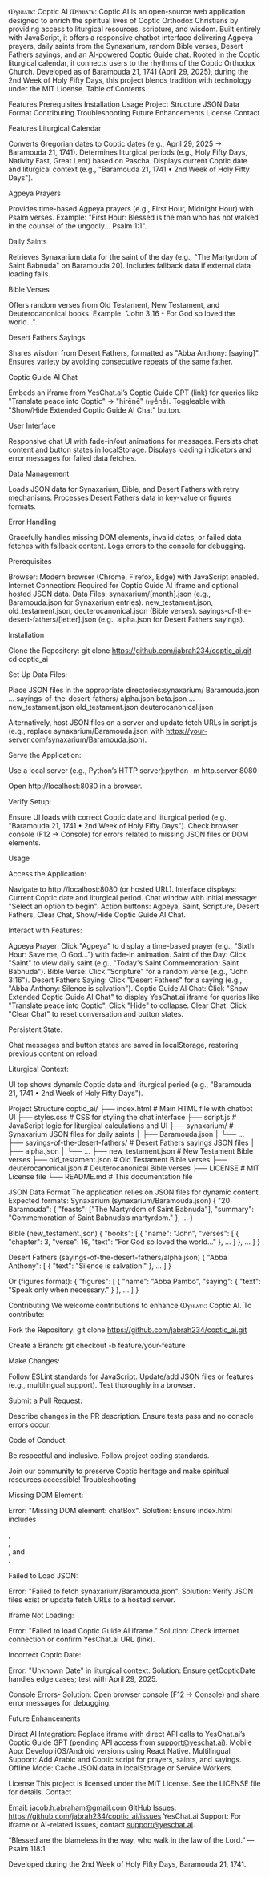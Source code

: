 Ⲱⲩⲛⲓⲁⲧⲕ: Coptic AI
Ⲱⲩⲛⲓⲁⲧⲕ: Coptic AI is an open-source web application designed to enrich the spiritual lives of Coptic Orthodox Christians by providing access to liturgical resources, scripture, and wisdom. Built entirely with JavaScript, it offers a responsive chatbot interface delivering Agpeya prayers, daily saints from the Synaxarium, random Bible verses, Desert Fathers sayings, and an AI-powered Coptic Guide chat. Rooted in the Coptic liturgical calendar, it connects users to the rhythms of the Coptic Orthodox Church. Developed as of Baramouda 21, 1741 (April 29, 2025), during the 2nd Week of Holy Fifty Days, this project blends tradition with technology under the MIT License.
Table of Contents

Features
Prerequisites
Installation
Usage
Project Structure
JSON Data Format
Contributing
Troubleshooting
Future Enhancements
License
Contact

Features
Liturgical Calendar

Converts Gregorian dates to Coptic dates (e.g., April 29, 2025 → Baramouda 21, 1741).
Determines liturgical periods (e.g., Holy Fifty Days, Nativity Fast, Great Lent) based on Pascha.
Displays current Coptic date and liturgical context (e.g., "Baramouda 21, 1741 • 2nd Week of Holy Fifty Days").

Agpeya Prayers

Provides time-based Agpeya prayers (e.g., First Hour, Midnight Hour) with Psalm verses.
Example: "First Hour: Blessed is the man who has not walked in the counsel of the ungodly... Psalm 1:1".

Daily Saints

Retrieves Synaxarium data for the saint of the day (e.g., "The Martyrdom of Saint Babnuda" on Baramouda 20).
Includes fallback data if external data loading fails.

Bible Verses

Offers random verses from Old Testament, New Testament, and Deuterocanonical books.
Example: "John 3:16 - For God so loved the world...".

Desert Fathers Sayings

Shares wisdom from Desert Fathers, formatted as "Abba Anthony: [saying]".
Ensures variety by avoiding consecutive repeats of the same father.

Coptic Guide AI Chat

Embeds an iframe from YesChat.ai’s Coptic Guide GPT (link) for queries like "Translate peace into Coptic" → "hirēnē" (ⲏⲣḗnḗ).
Toggleable with "Show/Hide Extended Coptic Guide AI Chat" button.

User Interface

Responsive chat UI with fade-in/out animations for messages.
Persists chat content and button states in localStorage.
Displays loading indicators and error messages for failed data fetches.

Data Management

Loads JSON data for Synaxarium, Bible, and Desert Fathers with retry mechanisms.
Processes Desert Fathers data in key-value or figures formats.

Error Handling

Gracefully handles missing DOM elements, invalid dates, or failed data fetches with fallback content.
Logs errors to the console for debugging.

Prerequisites

Browser: Modern browser (Chrome, Firefox, Edge) with JavaScript enabled.
Internet Connection: Required for Coptic Guide AI iframe and optional hosted JSON data.
Data Files:
synaxarium/[month].json (e.g., Baramouda.json for Synaxarium entries).
new_testament.json, old_testament.json, deuterocanonical.json (Bible verses).
sayings-of-the-desert-fathers/[letter].json (e.g., alpha.json for Desert Fathers sayings).



Installation

Clone the Repository:
git clone https://github.com/jabrah234/coptic_ai.git
cd coptic_ai


Set Up Data Files:

Place JSON files in the appropriate directories:synaxarium/
  Baramouda.json
  ...
sayings-of-the-desert-fathers/
  alpha.json
  beta.json
  ...
new_testament.json
old_testament.json
deuterocanonical.json


Alternatively, host JSON files on a server and update fetch URLs in script.js (e.g., replace synaxarium/Baramouda.json with https://your-server.com/synaxarium/Baramouda.json).


Serve the Application:

Use a local server (e.g., Python’s HTTP server):python -m http.server 8080


Open http://localhost:8080 in a browser.


Verify Setup:

Ensure UI loads with correct Coptic date and liturgical period (e.g., "Baramouda 21, 1741 • 2nd Week of Holy Fifty Days").
Check browser console (F12 → Console) for errors related to missing JSON files or DOM elements.



Usage

Access the Application:

Navigate to http://localhost:8080 (or hosted URL).
Interface displays:
Current Coptic date and liturgical period.
Chat window with initial message: "Select an option to begin".
Action buttons: Agpeya, Saint, Scripture, Desert Fathers, Clear Chat, Show/Hide Coptic Guide AI Chat.




Interact with Features:

Agpeya Prayer: Click "Agpeya" to display a time-based prayer (e.g., "Sixth Hour: Save me, O God...") with fade-in animation.
Saint of the Day: Click "Saint" to view daily saint (e.g., "Today's Saint Commemoration: Saint Babnuda").
Bible Verse: Click "Scripture" for a random verse (e.g., "John 3:16").
Desert Fathers Saying: Click "Desert Fathers" for a saying (e.g., "Abba Anthony: Silence is salvation").
Coptic Guide AI Chat: Click "Show Extended Coptic Guide AI Chat" to display YesChat.ai iframe for queries like "Translate peace into Coptic". Click "Hide" to collapse.
Clear Chat: Click "Clear Chat" to reset conversation and button states.


Persistent State:

Chat messages and button states are saved in localStorage, restoring previous content on reload.


Liturgical Context:

UI top shows dynamic Coptic date and liturgical period (e.g., "Baramouda 21, 1741 • 2nd Week of Holy Fifty Days").



Project Structure
coptic_ai/
├── index.html                # Main HTML file with chatbot UI
├── styles.css                # CSS for styling the chat interface
├── script.js                 # JavaScript logic for liturgical calculations and UI
├── synaxarium/               # Synaxarium JSON files for daily saints
│   ├── Baramouda.json
│   └── ...
├── sayings-of-the-desert-fathers/ # Desert Fathers sayings JSON files
│   ├── alpha.json
│   └── ...
├── new_testament.json        # New Testament Bible verses
├── old_testament.json        # Old Testament Bible verses
├── deuterocanonical.json     # Deuterocanonical Bible verses
├── LICENSE                   # MIT License file
└── README.md                 # This documentation file

JSON Data Format
The application relies on JSON files for dynamic content. Expected formats:
Synaxarium (synaxarium/Baramouda.json)
{
  "20 Baramouda": {
    "feasts": ["The Martyrdom of Saint Babnuda"],
    "summary": "Commemoration of Saint Babnuda’s martyrdom."
  },
  ...
}

Bible (new_testament.json)
{
  "books": [
    {
      "name": "John",
      "verses": [
        { "chapter": 3, "verse": 16, "text": "For God so loved the world..." },
        ...
      ]
    },
    ...
  ]
}

Desert Fathers (sayings-of-the-desert-fathers/alpha.json)
{
  "Abba Anthony": [
    { "text": "Silence is salvation." },
    ...
  ]
}

Or (figures format):
{
  "figures": [
    { "name": "Abba Pambo", "saying": { "text": "Speak only when necessary." } },
    ...
  ]
}

Contributing
We welcome contributions to enhance Ⲱⲩⲛⲓⲁⲧⲕ: Coptic AI. To contribute:

Fork the Repository:
git clone https://github.com/jabrah234/coptic_ai.git


Create a Branch:
git checkout -b feature/your-feature


Make Changes:

Follow ESLint standards for JavaScript.
Update/add JSON files or features (e.g., multilingual support).
Test thoroughly in a browser.


Submit a Pull Request:

Describe changes in the PR description.
Ensure tests pass and no console errors occur.



Code of Conduct:

Be respectful and inclusive.
Follow project coding standards.

Join our community to preserve Coptic heritage and make spiritual resources accessible!
Troubleshooting

Missing DOM Element:

Error: "Missing DOM element: chatBox".
Solution: Ensure index.html includes <div id="chatBox">, <div id="buttons">, <div id="liturgicalDate">, and <div id="aiChatContainer">.


Failed to Load JSON:

Error: "Failed to fetch synaxarium/Baramouda.json".
Solution: Verify JSON files exist or update fetch URLs to a hosted server.


Iframe Not Loading:

Error: "Failed to load Coptic Guide AI iframe."
Solution: Check internet connection or confirm YesChat.ai URL (link).


Incorrect Coptic Date:

Error: "Unknown Date" in liturgical context.
Solution: Ensure getCopticDate handles edge cases; test with April 29, 2025.


Console Errors- Solution: Open browser console (F12 → Console) and share error messages for debugging.


Future Enhancements

Direct AI Integration: Replace iframe with direct API calls to YesChat.ai’s Coptic Guide GPT (pending API access from support@yeschat.ai).
Mobile App: Develop iOS/Android versions using React Native.
Multilingual Support: Add Arabic and Coptic script for prayers, saints, and sayings.
Offline Mode: Cache JSON data in localStorage or Service Workers.

License
This project is licensed under the MIT License. See the LICENSE file for details.
Contact

Email: jacob.h.abraham@gmail.com
GitHub Issues: https://github.com/jabrah234/coptic_ai/issues
YesChat.ai Support: For iframe or AI-related issues, contact support@yeschat.ai.


“Blessed are the blameless in the way, who walk in the law of the Lord.” — Psalm 118:1

Developed during the 2nd Week of Holy Fifty Days, Baramouda 21, 1741.
